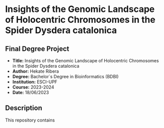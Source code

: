 # Insights of the Genomic Landscape of Holocentric Chromosomes in the Spider Dysdera catalonica


## Final Degree Project
- **Title:** Insights of the Genomic Landscape of Holocentric Chromosomes in the Spider Dysdera catalonica
- **Author:** Hekate Ribera
- **Degree:** Bachelor`s Degree in Bioinformatics (BDBI)
- **Institution:** ESCI-UPF
- **Course:** 2023-2024
- **Date:** 18/06/2023

## Description

This repository contains 
